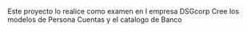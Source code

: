 Este proyecto lo realice como examen en l empresa DSGcorp
Cree los modelos de 
Persona
Cuentas 
y el catalogo de Banco
